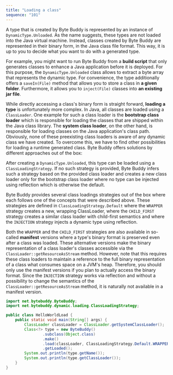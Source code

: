 ```yaml
---
title: "Loading a class"
sequence: "101"
---
```


A type that is created by Byte Buddy is represented by an instance of `DynamicType.Unloaded`.
As the name suggests, these types are not loaded into the Java virtual machine.
Instead, classes created by Byte Buddy are represented in their binary form, in the Java class file format.
This way, it is up to you to decide what you want to do with a generated type.

For example, you might want to run Byte Buddy from a **build script**
that only generates classes to enhance a Java application before it is deployed.
For this purpose, the `DynamicType.Unloaded` class allows to extract a byte array that represents the dynamic type.
For convenience, the type additionally offers a `saveIn(File)` method that allows you to store a class in **a given folder**.
Furthermore, it allows you to `inject(File)` classes into **an existing jar file**.

While directly accessing a class's binary form is straight forward, **loading a type** is unfortunately more complex.
In Java, all classes are loaded using a `ClassLoader`.
One example for such a class loader is the **bootstrap class loader**
which is responsible for loading the classes that are shipped within the Java class library.
The **system class loader**, on the other hand, is responsible for loading classes on the Java application's class path.
Obviously, none of these preexisting class loaders is aware of any dynamic class we have created.
To overcome this, we have to find other possibilities for loading a runtime generated class.
Byte Buddy offers solutions by different approaches out of the box:

After creating a `DynamicType.Unloaded`, this type can be loaded using a `ClassLoadingStrategy`.
If no such strategy is provided, Byte Buddy infers such a strategy based on the provided class loader and
creates a new class loader only for the bootstrap class loader
where no type can be injected using reflection which is otherwise the default.

Byte Buddy provides several class loadings strategies out of the box
where each follows one of the concepts that were described above.
These strategies are defined in `ClassLoadingStrategy.Default`
where the `WRAPPER` strategy creates a new, wrapping ClassLoader,
where the `CHILD_FIRST` strategy creates a similar class loader with child-first semantics and
where the `INJECTION` strategy injects a dynamic type using reflection.

Both the `WRAPPER` and the `CHILD_FIRST` strategies are also available in so-called **manifest** versions
where a type's binary format is preserved even after a class was loaded.
These alternative versions make the binary representation of a class loader's classes accessible
via the `ClassLoader::getResourceAsStream` method.
However, note that this requires these class loaders to maintain a reference to the full binary representation of a class
what consumes space on a JVM's heap.
Therefore, you should only use the manifest versions if you plan to actually access the binary format.
Since the `INJECTION` strategy works via reflection and
without a possibility to change the semantics of the `ClassLoader::getResourceAsStream` method,
it is naturally not available in a manifest version.

```java
import net.bytebuddy.ByteBuddy;
import net.bytebuddy.dynamic.loading.ClassLoadingStrategy;

public class HelloWorldLoad {
    public static void main(String[] args) {
        ClassLoader classLoader = ClassLoader.getSystemClassLoader();
        Class<?> type = new ByteBuddy()
                .subclass(Object.class)
                .make()
                .load(classLoader, ClassLoadingStrategy.Default.WRAPPER)
                .getLoaded();
        System.out.println(type.getName());
        System.out.println(type.getClassLoader());
    }
}
```





